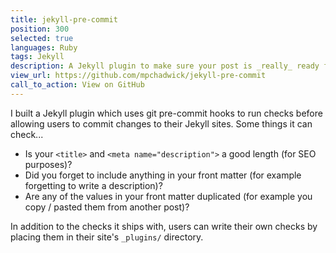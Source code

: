 ```yaml
---
title: jekyll-pre-commit
position: 300
selected: true
languages: Ruby
tags: Jekyll
description: A Jekyll plugin to make sure your post is _really_ ready for publishing
view_url: https://github.com/mpchadwick/jekyll-pre-commit
call_to_action: View on GitHub
---
```


I built a Jekyll plugin which uses git pre-commit hooks to run checks before allowing users to commit changes to their Jekyll sites. Some things it can check...

- Is your `<title>` and `<meta name="description">` a good length (for SEO purposes)?
- Did you forget to include anything in your front matter (for example forgetting to write a description)?
- Are any of the values in your front matter duplicated (for example you copy / pasted them from another post)?

In addition to the checks it ships with, users can write their own checks by placing them in their site's `_plugins/` directory.
